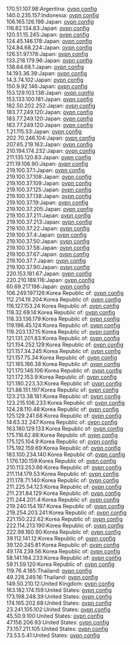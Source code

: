170.51.107.98:Argentina: [ovpn config](vpn/170_51_107_98.ovpn)  
140.0.235.157:Indonesia: [ovpn config](vpn/140_0_235_157.ovpn)  
106.165.126.198:Japan: [ovpn config](vpn/106_165_126_198.ovpn)  
116.82.134.83:Japan: [ovpn config](vpn/116_82_134_83.ovpn)  
120.51.15.245:Japan: [ovpn config](vpn/120_51_15_245.ovpn)  
124.45.146.178:Japan: [ovpn config](vpn/124_45_146_178.ovpn)  
124.84.68.224:Japan: [ovpn config](vpn/124_84_68_224.ovpn)  
126.51.97.178:Japan: [ovpn config](vpn/126_51_97_178.ovpn)  
133.218.179.96:Japan: [ovpn config](vpn/133_218_179_96.ovpn)  
138.64.68.1:Japan: [ovpn config](vpn/138_64_68_1.ovpn)  
14.193.36.39:Japan: [ovpn config](vpn/14_193_36_39.ovpn)  
14.3.74.102:Japan: [ovpn config](vpn/14_3_74_102.ovpn)  
150.9.92.146:Japan: [ovpn config](vpn/150_9_92_146.ovpn)  
153.129.103.138:Japan: [ovpn config](vpn/153_129_103_138.ovpn)  
153.133.100.181:Japan: [ovpn config](vpn/153_133_100_181.ovpn)  
182.50.202.252:Japan: [ovpn config](vpn/182_50_202_252.ovpn)  
183.77.249.120:Japan: [ovpn config](vpn/183_77_249_120.ovpn)  
183.77.249.120:Japan: [ovpn config](vpn/183_77_249_120.ovpn)  
183.77.249.120:Japan: [ovpn config](vpn/183_77_249_120.ovpn)  
1.21.115.33:Japan: [ovpn config](vpn/1_21_115_33.ovpn)  
202.70.246.104:Japan: [ovpn config](vpn/202_70_246_104.ovpn)  
207.65.219.163:Japan: [ovpn config](vpn/207_65_219_163.ovpn)  
210.194.174.232:Japan: [ovpn config](vpn/210_194_174_232.ovpn)  
211.135.120.83:Japan: [ovpn config](vpn/211_135_120_83.ovpn)  
211.19.106.90:Japan: [ovpn config](vpn/211_19_106_90.ovpn)  
219.100.37.1:Japan: [ovpn config](vpn/219_100_37_1.ovpn)  
219.100.37.108:Japan: [ovpn config](vpn/219_100_37_108.ovpn)  
219.100.37.109:Japan: [ovpn config](vpn/219_100_37_109.ovpn)  
219.100.37.125:Japan: [ovpn config](vpn/219_100_37_125.ovpn)  
219.100.37.138:Japan: [ovpn config](vpn/219_100_37_138.ovpn)  
219.100.37.19:Japan: [ovpn config](vpn/219_100_37_19.ovpn)  
219.100.37.205:Japan: [ovpn config](vpn/219_100_37_205.ovpn)  
219.100.37.211:Japan: [ovpn config](vpn/219_100_37_211.ovpn)  
219.100.37.213:Japan: [ovpn config](vpn/219_100_37_213.ovpn)  
219.100.37.22:Japan: [ovpn config](vpn/219_100_37_22.ovpn)  
219.100.37.4:Japan: [ovpn config](vpn/219_100_37_4.ovpn)  
219.100.37.50:Japan: [ovpn config](vpn/219_100_37_50.ovpn)  
219.100.37.58:Japan: [ovpn config](vpn/219_100_37_58.ovpn)  
219.100.37.67:Japan: [ovpn config](vpn/219_100_37_67.ovpn)  
219.100.37.7:Japan: [ovpn config](vpn/219_100_37_7.ovpn)  
219.100.37.90:Japan: [ovpn config](vpn/219_100_37_90.ovpn)  
220.153.181.67:Japan: [ovpn config](vpn/220_153_181_67.ovpn)  
220.210.189.116:Japan: [ovpn config](vpn/220_210_189_116.ovpn)  
60.69.217.196:Japan: [ovpn config](vpn/60_69_217_196.ovpn)  
106.249.197.126:Korea Republic of: [ovpn config](vpn/106_249_197_126.ovpn)  
112.214.19.204:Korea Republic of: [ovpn config](vpn/112_214_19_204.ovpn)  
116.127.153.24:Korea Republic of: [ovpn config](vpn/116_127_153_24.ovpn)  
118.32.69.14:Korea Republic of: [ovpn config](vpn/118_32_69_14.ovpn)  
118.33.136.179:Korea Republic of: [ovpn config](vpn/118_33_136_179.ovpn)  
119.196.45.124:Korea Republic of: [ovpn config](vpn/119_196_45_124.ovpn)  
119.203.137.15:Korea Republic of: [ovpn config](vpn/119_203_137_15.ovpn)  
121.131.201.83:Korea Republic of: [ovpn config](vpn/121_131_201_83.ovpn)  
121.154.252.129:Korea Republic of: [ovpn config](vpn/121_154_252_129.ovpn)  
121.157.34.245:Korea Republic of: [ovpn config](vpn/121_157_34_245.ovpn)  
121.157.75.34:Korea Republic of: [ovpn config](vpn/121_157_75_34.ovpn)  
121.165.186.38:Korea Republic of: [ovpn config](vpn/121_165_186_38.ovpn)  
121.170.146.106:Korea Republic of: [ovpn config](vpn/121_170_146_106.ovpn)  
121.172.153.9:Korea Republic of: [ovpn config](vpn/121_172_153_9.ovpn)  
121.180.223.33:Korea Republic of: [ovpn config](vpn/121_180_223_33.ovpn)  
121.88.151.197:Korea Republic of: [ovpn config](vpn/121_88_151_197.ovpn)  
123.213.38.181:Korea Republic of: [ovpn config](vpn/123_213_38_181.ovpn)  
123.215.106.233:Korea Republic of: [ovpn config](vpn/123_215_106_233.ovpn)  
124.28.110.48:Korea Republic of: [ovpn config](vpn/124_28_110_48.ovpn)  
125.129.241.68:Korea Republic of: [ovpn config](vpn/125_129_241_68.ovpn)  
14.63.32.247:Korea Republic of: [ovpn config](vpn/14_63_32_247.ovpn)  
163.180.129.133:Korea Republic of: [ovpn config](vpn/163_180_129_133.ovpn)  
175.116.62.68:Korea Republic of: [ovpn config](vpn/175_116_62_68.ovpn)  
175.125.104.9:Korea Republic of: [ovpn config](vpn/175_125_104_9.ovpn)  
175.192.159.69:Korea Republic of: [ovpn config](vpn/175_192_159_69.ovpn)  
183.100.234.140:Korea Republic of: [ovpn config](vpn/183_100_234_140.ovpn)  
1.176.130.159:Korea Republic of: [ovpn config](vpn/1_176_130_159.ovpn)  
210.113.253.66:Korea Republic of: [ovpn config](vpn/210_113_253_66.ovpn)  
211.114.179.53:Korea Republic of: [ovpn config](vpn/211_114_179_53.ovpn)  
211.178.71.140:Korea Republic of: [ovpn config](vpn/211_178_71_140.ovpn)  
211.225.54.123:Korea Republic of: [ovpn config](vpn/211_225_54_123.ovpn)  
211.231.84.129:Korea Republic of: [ovpn config](vpn/211_231_84_129.ovpn)  
211.244.201.4:Korea Republic of: [ovpn config](vpn/211_244_201_4.ovpn)  
219.240.154.197:Korea Republic of: [ovpn config](vpn/219_240_154_197.ovpn)  
219.254.203.241:Korea Republic of: [ovpn config](vpn/219_254_203_241.ovpn)  
221.150.222.62:Korea Republic of: [ovpn config](vpn/221_150_222_62.ovpn)  
222.114.213.190:Korea Republic of: [ovpn config](vpn/222_114_213_190.ovpn)  
222.98.160.90:Korea Republic of: [ovpn config](vpn/222_98_160_90.ovpn)  
39.112.141.12:Korea Republic of: [ovpn config](vpn/39_112_141_12.ovpn)  
39.120.245.81:Korea Republic of: [ovpn config](vpn/39_120_245_81.ovpn)  
49.174.239.56:Korea Republic of: [ovpn config](vpn/49_174_239_56.ovpn)  
58.141.164.233:Korea Republic of: [ovpn config](vpn/58_141_164_233.ovpn)  
59.11.59.120:Korea Republic of: [ovpn config](vpn/59_11_59_120.ovpn)  
119.76.4.185:Thailand: [ovpn config](vpn/119_76_4_185.ovpn)  
49.228.249.16:Thailand: [ovpn config](vpn/49_228_249_16.ovpn)  
149.50.210.12:United Kingdom: [ovpn config](vpn/149_50_210_12.ovpn)  
163.182.174.159:United States: [ovpn config](vpn/163_182_174_159.ovpn)  
173.198.248.39:United States: [ovpn config](vpn/173_198_248_39.ovpn)  
174.165.202.68:United States: [ovpn config](vpn/174_165_202_68.ovpn)  
23.241.105.102:United States: [ovpn config](vpn/23_241_105_102.ovpn)  
45.50.9.100:United States: [ovpn config](vpn/45_50_9_100.ovpn)  
47.156.206.93:United States: [ovpn config](vpn/47_156_206_93.ovpn)  
73.157.211.105:United States: [ovpn config](vpn/73_157_211_105.ovpn)  
73.53.5.41:United States: [ovpn config](vpn/73_53_5_41.ovpn)  
